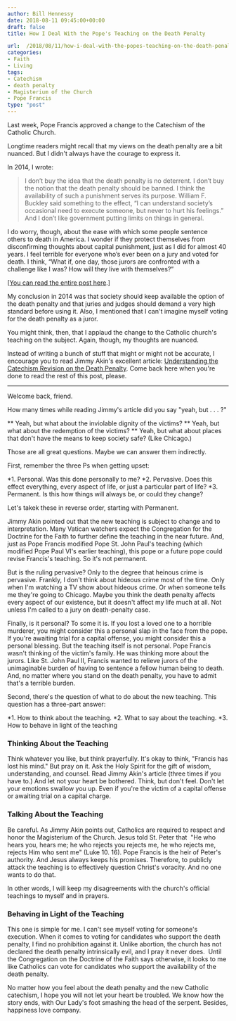 ```yaml
---
author: Bill Hennessy
date: 2018-08-11 09:45:00+00:00
draft: false
title: How I Deal With the Pope's Teaching on the Death Penalty

url:  /2018/08/11/how-i-deal-with-the-popes-teaching-on-the-death-penalty/
categories:
- Faith
- Living
tags:
- Catechism
- death penalty
- Magisterium of the Church
- Pope Francis
type: "post"
---
```


Last week, Pope Francis approved a change to the Catechism of the Catholic Church.

Longtime readers might recall that my views on the death penalty are a bit nuanced. But I didn't always have the courage to express it.

In 2014, I wrote:



> I don’t buy the idea that the death penalty is no deterrent. I don’t buy the notion that the death penalty should be banned. I think the availability of such a punishment serves its purpose. William F. Buckley said something to the effect, “I can understand society’s occasional need to execute someone, but never to hurt his feelings.” And I don’t like government putting limits on things in general.

I do worry, though, about the ease with which some people sentence others to death in America. I wonder if they protect themselves from disconfirming thoughts about capital punishment, just as I did for almost 40 years. I feel terrible for everyone who’s ever been on a jury and voted for death. I think, “What if, one day, those jurors are confronted with a challenge like I was? How will they live with themselves?”



[[You can read the entire post here](https://www.hennessysview.com/2014/08/12/justify-death-penalty/).]

My conclusion in 2014 was that society should keep available the option of the death penalty and that juries and judges should demand a very high standard before using it. Also, I mentioned that I can't imagine myself voting for the death penalty as a juror.

You might think, then, that I applaud the change to the Catholic church's teaching on the subject. Again, though, my thoughts are nuanced.

Instead of writing a bunch of stuff that might or might not be accurate, I encourage you to read Jimmy Akin's excellent article: [Understanding the Catechism Revision on the Death Penalty](https://www.catholic.com/magazine/online-edition/understanding-the-catechism-revision-on-the-death-penalty). Come back here when you're done to read the rest of this post, please.



* * *



Welcome back, friend.

How many times while reading Jimmy's article did you say "yeah, but . . . ?"




** Yeah, but what about the inviolable dignity of the victims?
** Yeah, but what about the redemption of the victims?
** Yeah, but what about places that don't have the means to keep society safe? (Like Chicago.)


Those are all great questions. Maybe we can answer them indirectly.

First, remember the three Ps when getting upset:


*1. Personal. Was this done personally to me?
*2. Pervasive. Does this effect everything, every aspect of life, or just a particular part of life?
*3. Permanent. Is this how things will always be, or could they change?


Let's takek these in reverse order, starting with Permanent.

Jimmy Akin pointed out that the new teaching is subject to change and to interpretation. Many Vatican watchers expect the Congregation for the Doctrine for the Faith to further define the teaching in the near future. And, just as Pope Francis modified Pope St. John Paul's teaching (which modified Pope Paul VI's earlier teaching), this pope or a future pope could revise Francis's teaching. So it's not permanent.

But is the ruling pervasive? Only to the degree that heinous crime is pervasive. Frankly, I don't think about hideous crime most of the time. Only when I'm watching a TV show about hideous crime. Or when someone tells me they're going to Chicago. Maybe you think the death penalty affects every aspect of our existence, but it doesn't affect my life much at all. Not unless I'm called to a jury on death-penalty case.

Finally, is it personal? To some it is. If you lost a loved one to a horrible murderer, you might consider this a personal slap in the face from the pope. If you're awaiting trial for a capital offense, you might consider this a personal blessing. But the teaching itself is not personal. Pope Francis wasn't thinking of the victim's family. He was thinking more about the jurors. Like St. John Paul II, Francis wanted to relieve jurors of the unimaginable burden of having to sentence a fellow human being to death. And, no matter where you stand on the death penalty, you have to admit that's a terrible burden.

Second, there's the question of what to do about the new teaching. This question has a three-part answer:


*1. How to think about the teaching.
*2. What to say about the teaching.
*3. How to behave in light of the teaching




### Thinking About the Teaching



Think whatever you like, but think prayerfully. It's okay to think, "Francis has lost his mind." But pray on it. Ask the Holy Spirit for the gift of wisdom, understanding, and counsel. Read Jimmy Akin's article (three times if you have to.) And let not your heart be bothered. Think, but don't feel. Don't let your emotions swallow you up. Even if you're the victim of a capital offense or awaiting trial on a capital charge.



### Talking About the Teaching



Be careful. As Jimmy Akin points out, Catholics are required to respect and honor the Magisterium of the Church. Jesus told St. Peter that  "He who hears you, hears me; he who rejects you rejects me, he who rejects me, rejects Him who sent me" (Luke 10. 16). Pope Francis is the heir of Peter's authority. And Jesus always keeps his promises. Therefore, to publicly attack the teaching is to effectively question Christ's voracity. And no one wants to do that.

In other words, I will keep my disagreements with the church's official teachings to myself and in prayers.



### Behaving in Light of the Teaching



This one is simple for me. I can't see myself voting for someone's execution. When it comes to voting for candidates who support the death penalty, I find no prohibition against it. Unlike abortion, the church has not declared the death penalty intrinsically evil, and I pray it never does.  Until the Congregation on the Doctrine of the Faith says otherwise, it looks to me like Catholics can vote for candidates who support the availability of the death penalty.

No matter how you feel about the death penalty and the new Catholic catechism, I hope you will not let your heart be troubled. We know how the story ends, with Our Lady's foot smashing the head of the serpent. Besides, happiness love company.
